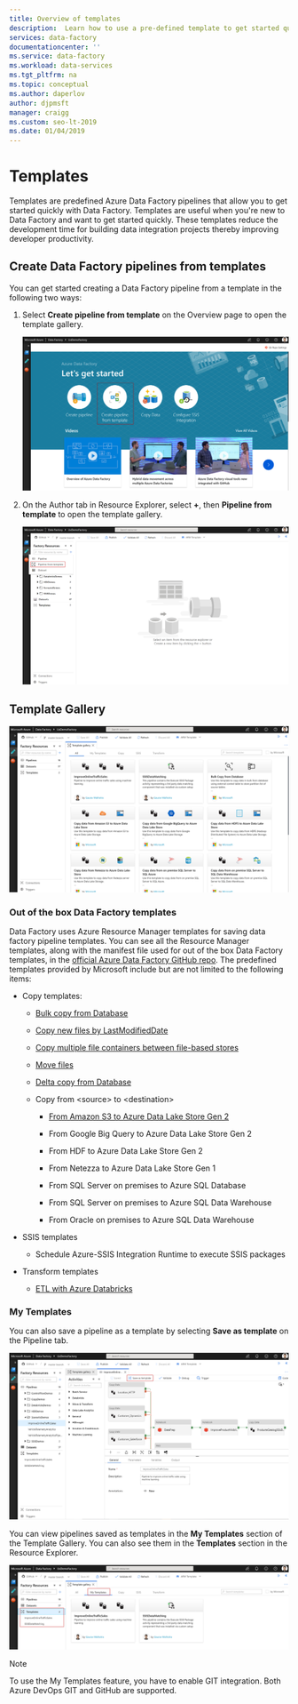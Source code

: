 ```yaml
---
title: Overview of templates
description:  Learn how to use a pre-defined template to get started quickly with Azure Data Factory.
services: data-factory
documentationcenter: ''
ms.service: data-factory
ms.workload: data-services
ms.tgt_pltfrm: na
ms.topic: conceptual
ms.author: daperlov
author: djpmsft
manager: craigg
ms.custom: seo-lt-2019
ms.date: 01/04/2019
---
```


# Templates

Templates are predefined Azure Data Factory pipelines that allow you to get started quickly with Data Factory. Templates are useful when you're new to Data Factory and want to get started quickly. These templates reduce the development time for building data integration projects thereby improving developer productivity.

## Create Data Factory pipelines from templates

You can get started creating a Data Factory pipeline from a template in the following two ways:

1.  Select **Create pipeline from template** on the Overview page to open the template gallery.

    ![Open the template gallery from the Overview page](media/solution-templates-introduction/templates-intro-image1.png)

1.  On the Author tab in Resource Explorer, select **+**, then **Pipeline from template** to open the template gallery.

    ![Open the template gallery from the Author tab](media/solution-templates-introduction/templates-intro-image2.png)

## Template Gallery

![The template gallery](media/solution-templates-introduction/templates-intro-image3.png)

### Out of the box Data Factory templates

Data Factory uses Azure Resource Manager templates for saving data factory pipeline templates. You can see all the Resource Manager templates, along with the manifest file used for out of the box Data Factory templates, in the [official Azure Data Factory GitHub repo](https://github.com/Azure/Azure-DataFactory/tree/master/templates). The predefined templates provided by Microsoft include but are not limited to the following items:

-   Copy templates:

    -   [Bulk copy from Database](solution-template-bulk-copy-with-control-table.md)
	
    -   [Copy new files by LastModifiedDate](solution-template-copy-new-files-lastmodifieddate.md)

    -   [Copy multiple file containers between file-based stores](solution-template-copy-files-multiple-containers.md)

    -   [Move files](solution-template-move-files.md)

    -   [Delta copy from Database](solution-template-delta-copy-with-control-table.md)

    -   Copy from \<source\> to \<destination\>

        -   [From Amazon S3 to Azure Data Lake Store Gen 2](solution-template-migration-s3-azure.md)

        -   From Google Big Query to Azure Data Lake Store Gen 2

        -   From HDF to Azure Data Lake Store Gen 2

        -   From Netezza to Azure Data Lake Store Gen 1

        -   From SQL Server on premises to Azure SQL Database

        -   From SQL Server on premises to Azure SQL Data Warehouse

        -   From Oracle on premises to Azure SQL Data Warehouse

-   SSIS templates

    -   Schedule Azure-SSIS Integration Runtime to execute SSIS packages

-   Transform templates

    -   [ETL with Azure Databricks](solution-template-databricks-notebook.md)

### My Templates

You can also save a pipeline as a template by selecting **Save as template** on the Pipeline tab.

![Save a pipeline as a template](media/solution-templates-introduction/templates-intro-image4.png)

You can view pipelines saved as templates in the **My Templates** section of the Template Gallery. You can also see them in the **Templates** section in the Resource Explorer.

![My templates](media/solution-templates-introduction/templates-intro-image5.png)

> [!NOTE]
> To use the My Templates feature, you have to enable GIT integration. Both Azure DevOps GIT and GitHub are supported.
